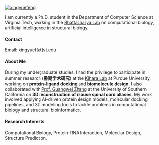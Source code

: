 [![xingyuefeng](https://img.shields.io/badge/xingyuefeng-github-blue?logo=github)](https://github.com/xingyuefeng)

I am currently a Ph.D. student in the Department of Computer Science at Virginia Tech, working in the [Bhattacharya Lab](https://people.cs.vt.edu/dbhattacharya/) on computational biology, artificial intelligence in structural biology.

#### Contact
Email: xingyuef[at]vt.edu

#### About Me

During my undergraduate studies, I had the privilege to participate in summer research (**暑期学术研究**) at the [Kihara Lab](https://kiharalab.org/) at Purdue University, working on **protein–ligand docking** and **biomolecule design**. I also collaborated with [Prof. Guangwei Zhang](https://keck.usc.edu/faculty-search/guangwei-zhang/) at the University of Southern California on **3D reconstruction of mouse spinal cord atlases**. My work involved applying AI-driven protein design models, molecular docking pipelines, and 3D modeling tools to tackle problems in computational biology and structural bioinformatics.

#### Research Interests
Computational Biology, Protein–RNA Interaction, Molecular Design, Structure Prediction.
